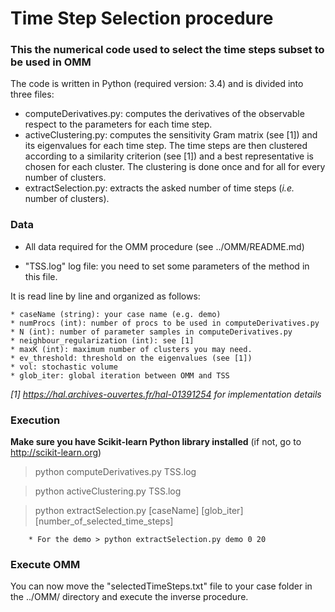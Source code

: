 # Time Step Selection procedure

### This the numerical code used to select the time steps subset to be used in OMM

The code is written in Python (required version: 3.4) and is divided into three files:
* computeDerivatives.py: computes the derivatives of the observable
respect to the parameters for each time step.
* activeClustering.py: computes the sensitivity Gram matrix (see [1]) and its
eigenvalues for each time step. The time steps are then clustered according to
a similarity criterion (see [1]) and a best representative is chosen for each
cluster. The clustering is done once and for all for every number of clusters.
* extractSelection.py: extracts the asked number of time steps (*i.e.* number
of clusters).

### Data

* All data required for the OMM procedure (see ../OMM/README.md) 

* "TSS.log" log file: you need to set some parameters of the method in
this file. 

It is read line by line and organized as follows:

    * caseName (string): your case name (e.g. demo)
    * numProcs (int): number of procs to be used in computeDerivatives.py
    * N (int): number of parameter samples in computeDerivatives.py
    * neighbour_regularization (int): see [1]
    * maxK (int): maximum number of clusters you may need.
    * ev_threshold: threshold on the eigenvalues (see [1])
    * vol: stochastic volume
    * glob_iter: global iteration between OMM and TSS

*[1] https://hal.archives-ouvertes.fr/hal-01391254 for implementation
 details*

### Execution

**Make sure you have Scikit-learn Python library installed** (if not, go to http://scikit-learn.org)

> python computeDerivatives.py TSS.log

> python activeClustering.py TSS.log

> python extractSelection.py [caseName] [glob_iter]
  [number_of_selected_time_steps]

        * For the demo > python extractSelection.py demo 0 20

### Execute OMM

You can now move the "selectedTimeSteps.txt" file to your case folder in the ../OMM/
directory and execute the inverse procedure.
